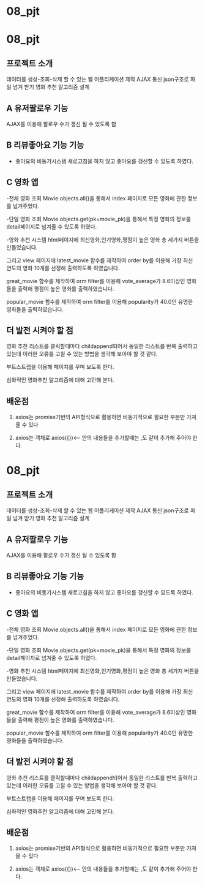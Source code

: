 # 08_pjt


# 08_pjt

## 프로젝트 소개
데이터를 생성-조회-삭제 할 수 있는 웹 어플리케이션 제작
AJAX 통신
json구조로 파일 넘겨 받기
영화 추천 알고리즘 설계

## A 유저팔로우 기능
AJAX를 이용해 팔로우 수가 갱신 될 수 있도록 함


## B 리뷰좋아요 기능 기능
- 좋아요의 비동기시스템
새로고침을 하지 않고 좋아요를 갱신할 수 있도록 하였다.

## C 영화 앱
-전체 영화 조회
 Movie.objects.all()을 통해서 
 index 페이지로 모든 영화에 관한 정보를 넘겨주었다.

-단일 영화 조회
 Movie.objects.get(pk=movie_pk)을 통해서 특정 영화의 정보를
 detail페이지로 넘겨줄 수 있도록 하였다.


-영화 추천 시스템
html페이지에 최신영화,인기영화,평점이 높은 영화
총 세가지 버튼을 만들었습니다.

그리고
view 페이지에
latest_movie 함수를 제작하여
order by를 이용해 가장 최신 연도의 영화 10개를 선정해 출력하도록 하였습니다.

great_movie 함수를 제작하여
orm filter를 이용해 vote_average가 8.6이상인 영화들을 출력해 평점이 높은 영화를
출력하였습니다.

popular_movie 함수를 제작하여
orm filter를 이용해 popularity가 40.0인 유명한 영화들을 출력하였습니다.



## 더 발전 시켜야 할 점
영화 추천 리스트를 클릭할때마다 childappend되어서 동일한 리스트를 
반복 출력하고 있는데 이러한 오류를 고칠 수 있는 방법을 생각해 보아야 할 것 같다.

부트스트랩을 이용해 페이지를 꾸며 보도록 한다.

심화적인 영화추천 알고리즘에 대해 고민해 본다.

## 배운점
1. axios는 promise기반의 API형식으로 활용하면 
비동기적으로 필요한 부분만 가져 올 수 있다

2. axios는 객체로 axios({})<-- 안의 내용들을 추가할때는
 ,도 같이 추가해 주어야 한다.


# 08_pjt

## 프로젝트 소개
데이터를 생성-조회-삭제 할 수 있는 웹 어플리케이션 제작
AJAX 통신
json구조로 파일 넘겨 받기
영화 추천 알고리즘 설계

## A 유저팔로우 기능
AJAX를 이용해 팔로우 수가 갱신 될 수 있도록 함


## B 리뷰좋아요 기능 기능
- 좋아요의 비동기시스템
새로고침을 하지 않고 좋아요를 갱신할 수 있도록 하였다.

## C 영화 앱
-전체 영화 조회
 Movie.objects.all()을 통해서 
 index 페이지로 모든 영화에 관한 정보를 넘겨주었다.

-단일 영화 조회
 Movie.objects.get(pk=movie_pk)을 통해서 특정 영화의 정보를
 detail페이지로 넘겨줄 수 있도록 하였다.


-영화 추천 시스템
html페이지에 최신영화,인기영화,평점이 높은 영화
총 세가지 버튼을 만들었습니다.

그리고
view 페이지에
latest_movie 함수를 제작하여
order by를 이용해 가장 최신 연도의 영화 10개를 선정해 출력하도록 하였습니다.

great_movie 함수를 제작하여
orm filter를 이용해 vote_average가 8.6이상인 영화들을 출력해 평점이 높은 영화를
출력하였습니다.

popular_movie 함수를 제작하여
orm filter를 이용해 popularity가 40.0인 유명한 영화들을 출력하였습니다.



## 더 발전 시켜야 할 점
영화 추천 리스트를 클릭할때마다 childappend되어서 동일한 리스트를 
반복 출력하고 있는데 이러한 오류를 고칠 수 있는 방법을 생각해 보아야 할 것 같다.

부트스트랩을 이용해 페이지를 꾸며 보도록 한다.

심화적인 영화추천 알고리즘에 대해 고민해 본다.

## 배운점
1. axios는 promise기반의 API형식으로 활용하면 
비동기적으로 필요한 부분만 가져 올 수 있다

2. axios는 객체로 axios({})<-- 안의 내용들을 추가할때는
 ,도 같이 추가해 주어야 한다.


